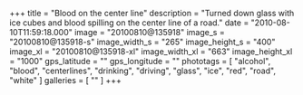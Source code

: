+++
title = "Blood on the center line"
description = "Turned down glass with ice cubes and blood spilling on the center line of a road."
date = "2010-08-10T11:59:18.000"
image = "20100810@135918"
image_s = "20100810@135918-s"
image_width_s = "265"
image_height_s = "400"
image_xl = "20100810@135918-xl"
image_width_xl = "663"
image_height_xl = "1000"
gps_latitude = ""
gps_longitude = ""
phototags = [ "alcohol", "blood", "centerlines", "drinking", "driving", "glass", "ice", "red", "road", "white" ]
galleries = [ "" ]
+++
